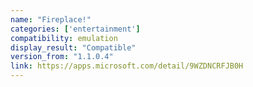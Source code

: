 ```yaml
---
name: "Fireplace!"
categories: ['entertainment']
compatibility: emulation
display_result: "Compatible"
version_from: "1.1.0.4"
link: https://apps.microsoft.com/detail/9WZDNCRFJB0H
---
```

